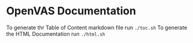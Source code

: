 # OpenVAS Documentation

To generate thr Table of Content markdown file run `./toc.sh`
To generate the HTML Documentation run `./html.sh`